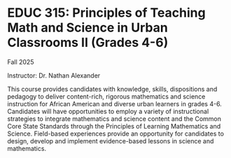 # EDUC 315: Principles of Teaching Math and Science in Urban Classrooms II (Grades 4-6)

Fall 2025

Instructor: Dr. Nathan Alexander

This course provides candidates with knowledge, skills, dispositions and pedagogy to deliver content-rich, rigorous mathematics and science instruction for African American and diverse urban learners in grades 4-6. Candidates will have opportunities to employ a variety of instructional strategies to integrate mathematics and science content and the Common Core State Standards through the Principles of Learning Mathematics and Science. Field-based experiences provide an opportunity for candidates to design, develop and implement evidence-based lessons in science and mathematics.
